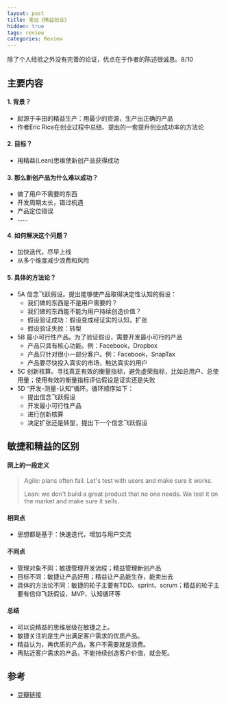 ```yaml
---
layout: post
title: 笔记《精益创业》
hidden: true
tags: review
categories: Review
---
```


除了个人经验之外没有完善的论证，优点在于作者的陈述很诚恳。8/10

## 主要内容

#### 1. 背景？

- 起源于丰田的精益生产：用最少的资源，生产出正确的产品
- 作者Eric Rice在创业过程中总结、提出的一套提升创业成功率的方法论

#### 2. 目标？

- 用精益(Lean)思维使新创产品获得成功

#### 3. 那么新创产品为什么难以成功？

- 做了用户不需要的东西
- 开发周期太长，错过机遇
- 产品定位错误
- ......

#### 4. 如何解决这个问题？

- 加快迭代，尽早上线
- 从多个维度减少浪费和风险

#### 5. 具体的方法论？

- 5A 信念飞跃假设。提出能够使产品取得决定性认知的假设：
    - 我们做的东西是不是用户需要的？
    - 我们做的东西能不能为用户持续创造价值？
    - 假设验证成功：假设变成经证实的认知，扩张
    - 假设验证失败：转型
- 5B 最小可行性产品。为了验证假设，需要开发最小可行的产品
    - 产品只具有核心功能。例：Facebook，Dropbox
    - 产品只针对很小一部分客户。例：Facebook，SnapTax
    - 产品要尽快投入真实的市场，触达真实的用户
- 5C 创新核算。寻找真正有效的衡量指标，避免虚荣指标，比如总用户、总使用量；使用有效的衡量指标评估假设是证实还是失败
- 5D “开发-测量-认知”循环。循环顺序如下：
    - 提出信念飞跃假设
    - 开发最小可行性产品
    - 进行创新核算
    - 决定扩张还是转型，提出下一个信念飞跃假设

## 敏捷和精益的区别

#### 网上的一段定义

> Agile: plans often fail. Let's test with users and make sure it works.
> 
> Lean: we don't build a great product that no one needs. We test it on the market and make sure it sells.

#### 相同点

- 思想都是基于：快速迭代，增加与用户交流

#### 不同点

- 管理对象不同：敏捷管理开发流程；精益管理新创产品
- 目标不同：敏捷让产品好用；精益让产品能生存，能卖出去
- 具体的方法论不同：敏捷的轮子主要有TDD、sprint、scrum；精益的轮子主要有信仰飞跃假设、MVP、认知循环等

#### 总结

- 可以说精益的思维层级在敏捷之上。
- 敏捷关注的是生产出满足客户需求的优质产品。
- 精益认为，再优质的产品，客户不需要就是浪费。
- 再贴近客户需求的产品，不能持续创造客户价值，就会死。

## 参考

- [豆瓣链接](https://book.douban.com/subject/10945606/)
